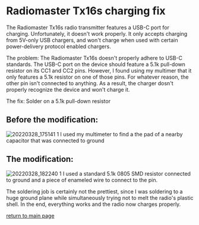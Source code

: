 # Radiomaster Tx16s charging fix
The Radiomaster Tx16s radio transmitter features a USB-C port for charging. Unfortunately, it doesn't work properly. It only accepts charging from 5V-only USB chargers,
and won't charge when used with certain power-delivery protocol enabled chargers. 

The problem: The Radiomaster Tx16s doesn't properly adhere to USB-C standards. The USB-C port on the device should feature a 5.1k pull-down resistor on its CC1 and CC2
pins. However, I found using my multimer that it only features a 5.1k resistor on one of those pins. For whatever reason, the other pin isn't connected to anything. As a result, the charger dosn't
properly recognize the device and won't charge it.

The fix: Solder on a 5.1k pull-down resistor

## Before the modification:
![20220328_175141 1](https://user-images.githubusercontent.com/95006894/167707483-bf7fa2c7-a901-4cb6-a41f-895d21829a5a.jpg)
I used my multimeter to find a the pad of a nearby capacitor that was connected to ground
## The modification:
![20220328_182240 1](https://user-images.githubusercontent.com/95006894/167707857-8ef85e45-a115-4b76-8b98-0ce383540bbc.jpg)
I used a standard 5.1k 0805 SMD resistor connected to ground and a piece of enameled wire to connect to the pin.

The soldering job is certainly not the prettiest, since I was soldering to a huge ground plane while simultaneously trying not to melt the radio's plastic shell.
In the end, everything works and the radio now charges properly. 

[return to main page](index.md)
